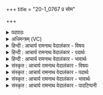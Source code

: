 +++
title = "20-1_0767 प्र सोम"

+++
<details><summary>पदपाठः</summary>

प्र꣢। सो꣣म। दे꣣व꣡वी꣢तये। दे꣣व꣢। वी꣣तये। सि꣡न्धुः꣢꣯। न। पि꣣प्ये। अ꣡र्ण꣢꣯सा। अ꣣ꣳशोः꣢। प꣡य꣢꣯सा। म꣣दिरः꣢। न। जा꣡गृ꣢꣯विः। अ꣡च्छ꣢꣯। को꣡श꣢꣯म्। म꣣धुश्चु꣡त꣢म्। म꣣धु। श्चु꣡त꣢꣯म्। ७६७।
</details>

<details><summary>अधिमन्त्रम् (VC)</summary>

- पवमानः सोमः
- सप्तर्षयः
- प्रगाथः(विषमा बृहती, समा सतोबृहती)
- मध्यमः
</details>

<details><summary>हिन्दी : आचार्य रामनाथ वेदालंकार - विषयः</summary>

प्रथम ऋचा पूर्वार्चिक में क्रमाङ्क ५१४ पर जीवात्मा के विषय में व्याख्यात हुई थी। यहाँ परमात्मा और उपासक का विषय वर्णित करते हैं।
</details>

<details><summary>हिन्दी : आचार्य रामनाथ वेदालंकार - पदार्थः</summary>

पदार्थान्वय -  हे (सोम) रसागार परमात्मन् ! आप (देववीतये) उपासक के हृदय में दिव्य गुण उत्पन्न करने के लिए (अर्णसा) आनन्द-रस से (प्र पिप्ये) भरपूर हो, (अर्णसा) जल से (सिन्धुः न) जैसे बादल भरपूर होता है। आगे उपासक के प्रति कहते हैं—हे उपासक ! (अंशोः) अंशुमाली सूर्य के (पयसा) वर्षाजल से (मदिरः) हर्ष को प्राप्त किसान के समान (जागृविः) जागरूक हुआ तू (मधुश्चुतम्) आनन्दरूप मधु को चुआनेवाले (कोशम्) आनन्द के निधि परमात्मा के (अच्छ) अभिमुख हो ॥१॥ इस मन्त्र में उपमालङ्कार है ॥१॥
</details>

<details><summary>हिन्दी : आचार्य रामनाथ वेदालंकार - भावार्थः</summary>

भावार्थ -  आनन्द-रस की प्राप्ति के लिए आनन्द-रस के खजाने परमेश्वर का ही मनुष्यों को ध्यान करना चाहिए,भौतिक प्रतिमा आदियों के पूजने से क्या लाभ है ॥१॥
</details>

<details><summary>संस्कृत : आचार्य रामनाथ वेदालंकार - विषयः</summary>

तत्र प्रथमा ऋक् पूर्वार्चिके ५१४ क्रमाङ्के जीवात्मविषये व्याख्याता। अत्र परमात्मन उपासकस्य च विषयमाह।
</details>

<details><summary>संस्कृत : आचार्य रामनाथ वेदालंकार - पदार्थः</summary>

पदार्थान्वय -  हे (सोम) रसागार परमात्मन् ! त्वम् (देववीतये) देवानां दिव्यगुणानां वीतिः उपासकस्य हृदये प्रजननं तदर्थाय (अर्णसा) आनन्दरसेन (प्र पिप्ये) आप्यायितोऽसि, (अर्णसा) जलेन (सिन्धुः न) पर्जन्यो यथा आप्यायते। अथ उपासकं प्रत्युच्यते—हे उपासक ! (अंशोः) अंशुमालिनः सूर्य्यस्य। [अत्र अंशोः अंशुमति लक्षणा। यद्वा मतुपो लुक्।] (पयसा) वृष्टिजलेन (मदिरः) न हृष्टः कर्षकः इव (जागृविः) जागरूकः त्वम् (मधुश्चुतम्) आनन्दमधुस्राविणम् (कोशम्) आनन्दनिधिं परमात्मानम् (अच्छ) अभिमुखो भव ॥१॥ अत्रोपमालङ्कारः।
</details>

<details><summary>संस्कृत : आचार्य रामनाथ वेदालंकार - भावार्थः</summary>

भावार्थ -  आनन्दरसलाभायानन्दरसनिधिः परमेश्वर एव जनैर्ध्यातव्यः,किं भौतिकानां प्रतिमादीनां पूजनेन ॥१॥
</details>

<details><summary>संस्कृत : आचार्य रामनाथ वेदालंकार - पादटिप्पनी</summary>

टिप्पनी -   १.ऋ० ९।१०७।१२,साम० ५१४।
</details>